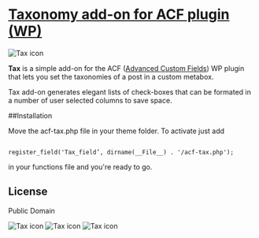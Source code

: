 # [Taxonomy add-on for ACF plugin (WP)](https://github.com/FutureMedia/acf-tax)

![Tax icon](http://futuremedia.gr/images/git/tax-icon.png)

**Tax** is a simple add-on for the ACF ([Advanced Custom Fields](http://www.advancedcustomfields.com/)) WP plugin that lets you set the taxonomies of a post in a custom metabox.

Tax add-on generates elegant lists of check-boxes that can be formated in a number of user selected columns to save space. 

##Installation

Move the acf-tax.php file in your theme folder. To activate just add 

<pre><code>
register_field('Tax_field’, dirname(__File__) . '/acf-tax.php');
</code></pre>

in your functions file and you're ready to go.

## License

Public Domain

![Tax icon](http://futuremedia.gr/images/git/tax-1.png)
![Tax icon](http://futuremedia.gr/images/git/tax-1.png)
![Tax icon](http://futuremedia.gr/images/git/tax-2.png)

